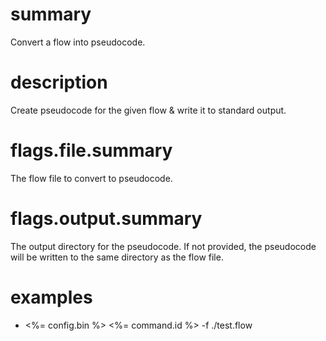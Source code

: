 # summary

Convert a flow into pseudocode.

# description

Create pseudocode for the given flow & write it to standard output.

# flags.file.summary

The flow file to convert to pseudocode.

# flags.output.summary

The output directory for the pseudocode. If not provided, the pseudocode will be written to the same directory as the flow file.

# examples

- <%= config.bin %> <%= command.id %> -f ./test.flow
